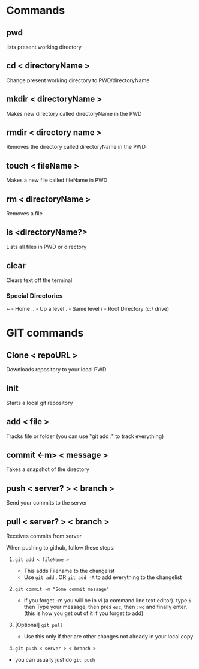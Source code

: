 # Commands

## pwd
lists present working directory

## cd < directoryName >
Change present working directory to PWD/directoryName

## mkdir < directoryName >
Makes new directory called directoryName in the PWD

## rmdir < directory name >
Removes the directory called directoryName in the PWD

## touch < fileName >
Makes a new file called fileName in PWD

## rm < directoryName >
Removes a file

## ls <directoryName?>
Lists all files in PWD or directory

## clear
Clears text off the terminal

### Special Directories

~ - Home
.. - Up a level
. - Same level
/ - Root Directory (c:/ drive)



# GIT commands

## Clone < repoURL >
Downloads repository to your local PWD

## init
Starts a local git repository

## add < file >
Tracks file or folder (you can use "git add ." to track everything)

## commit <-m>  < message >
Takes a snapshot of the directory

## push < server? > < branch >
Send your commits to the server

## pull < server? > < branch >
Receives commits from server

When pushing to github, follow these steps:

1. `git add < fileName >`
    - This adds Filename to the changelist
    - Use `git add` . OR `git add -A` to add everything to the changelist

2. `git commit -m "Some commit message"`
    - if you forget -m you will be in vi (a command line text editor). type `i` then Type your message, then pres `esc`, then `:wq` and finally enter. (this is how you get out of it if you forget to add)

3. [Optional] `git pull`
    - Use this only if ther are other changes not already in your local copy

4. `git push < server > < branch >`
 - you can usually just do `git push`